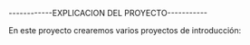 ------------EXPLICACION DEL PROYECTO-----------

En este proyecto crearemos varios proyectos de introducción:
